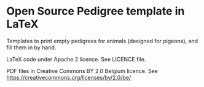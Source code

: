 # Open Source Pedigree template in LaTeX

Templates to print empty pedigrees for animals (designed for pigeons), and fill them in by hand.

LaTeX code under Apache 2 licence.
See LICENCE file.

PDF files in Creative Commons BY 2.0 Belgium licence.
See https://creativecommons.org/licenses/by/2.0/be/